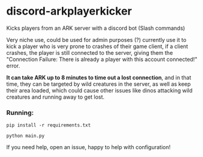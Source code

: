# discord-arkplayerkicker
Kicks players from an ARK server with a discord bot (Slash commands)

Very niche use, could be used for admin purposes (?) currently use it to kick a player who is very prone to crashes of their game client, if a client crashes, the player is still connected to the server, giving them the "Connection Failure: There is already a player with this account connected!" error.

**It can take ARK up to 8 minutes to time out a lost connection**, and in that time, they can be targeted by wild creatures in the server, as well as keep their area loaded, which could cause other issues like dinos attacking wild creatures and running away to get lost.

### Running:
`pip install -r requirements.txt`

`python main.py`

If you need help, open an issue, happy to help with configuration!
